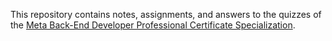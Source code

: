This repository contains notes, assignments, and answers to the quizzes of the [Meta Back-End Developer Professional Certificate Specialization](https://www.coursera.org/professional-certificates/meta-back-end-developer).
